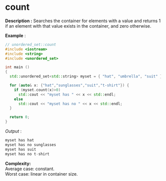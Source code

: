 # count

**Description :** Searches the container for elements with a value and returns 1 if an element with that value exists in the container, and zero otherwise.

**Example** :

```cpp
// unordered_set::count
#include <iostream>
#include <string>
#include <unordered_set>

int main ()
{
  std::unordered_set<std::string> myset = { "hat", "umbrella", "suit" };

  for (auto& x: {"hat","sunglasses","suit","t-shirt"}) {
    if (myset.count(x)>0)
      std::cout << "myset has " << x << std::endl;
    else
      std::cout << "myset has no " << x << std::endl;
  }

  return 0;
}
```
*Output* :
```cpp
myset has hat
myset has no sunglasses
myset has suit
myset has no t-shirt
```
**Complexity:**<br />
Average case: constant.<br />
Worst case: linear in container size.
